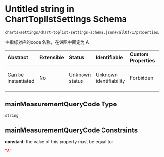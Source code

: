 # Untitled string in ChartToplistSettings Schema

```txt
charts/settings/chart-toplist-settings-schema.json#/allOf/1/properties/mainMeasurementQueryCode
```

主指标对应的code 名称，在饼图中固定为 A

| Abstract            | Extensible | Status         | Identifiable            | Custom Properties | Additional Properties | Access Restrictions | Defined In                                                                                                               |
| :------------------ | :--------- | :------------- | :---------------------- | :---------------- | :-------------------- | :------------------ | :----------------------------------------------------------------------------------------------------------------------- |
| Can be instantiated | No         | Unknown status | Unknown identifiability | Forbidden         | Allowed               | none                | [chart-toplist-settings-schema.json\*](../out/charts/settings/chart-toplist-settings-schema.json "open original schema") |

## mainMeasurementQueryCode Type

`string`

## mainMeasurementQueryCode Constraints

**constant**: the value of this property must be equal to:

```json
"A"
```
